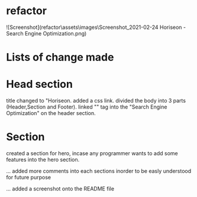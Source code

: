 # refactor
![Screenshot](refactor\assets\images\Screenshot_2021-02-24 Horiseon - Search Engine Optimization.png)

# Lists of change made


# Head section
title changed to "Horiseon.
added a css link.
divided the body into 3 parts (Header,Section and Footer).
linked "<a>" tag into the "Search Engine Optimization" on the header section.


# Section 
created a section for hero, incase any programmer wants to add some features into the hero section.


... added more comments into each sections inorder to be easly understood for future purpose

... added a screenshot onto the README file
